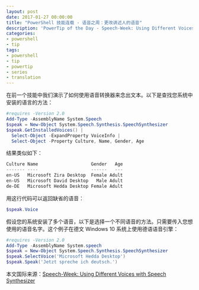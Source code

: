 ```yaml
---
layout: post
date: 2017-01-27 00:00:00
title: "PowerShell 技能连载 - 语音之周：更改讲述人的语音"
description: 'PowerTip of the Day - Speech-Week: Using Different Voices with Speech Synthesizer'
categories:
- powershell
- tip
tags:
- powershell
- tip
- powertip
- series
- translation
---
```

在前一个技能中我们演示了如何使用语音转换器来念出文本。以下是查找您系统中安装的语言的方法：

```powershell
#requires -Version 2.0
Add-Type -AssemblyName System.Speech
$speak = New-Object System.Speech.Synthesis.SpeechSynthesizer
$speak.GetInstalledVoices() | 
  Select-Object -ExpandProperty VoiceInfo | 
  Select-Object -Property Culture, Name, Gender, Age
```

结果类似如下：


```powershell
Culture Name                    Gender   Age
------- ----                    ------   ---
en-US   Microsoft Zira Desktop  Female Adult
en-US   Microsoft David Desktop   Male Adult
de-DE   Microsoft Hedda Desktop Female Adult
```

用这行代码可以返回缺省的语音：

```powershell
$speak.Voice
```
假设您的系统安装了多个语音，以下是选择一个不同语音的方法。只需要传入您想使用的语音名字。这个例子在德文 Windows 10 系统上使用德语语音引擎：

```powershell
#requires -Version 2.0
Add-Type -AssemblyName System.speech
$speak = New-Object System.Speech.Synthesis.SpeechSynthesizer
$speak.SelectVoice('Microsoft Hedda Desktop')
$speak.Speak('Jetzt spreche ich deutsch.')
```

<!--more-->
本文国际来源：[Speech-Week: Using Different Voices with Speech Synthesizer](http://community.idera.com/powershell/powertips/b/tips/posts/speech-week-using-different-voices-with-speech-synthesizer)

